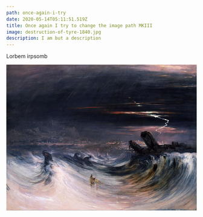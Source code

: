 ```yaml
---
path: once-again-i-try
date: 2020-05-14T05:11:51.519Z
title: Once again I try to change the image path MKIII
image: destruction-of-tyre-1840.jpg
description: I am but a description
---
```

Lorbem irpsomb



![](destruction-of-tyre-1840.jpg)